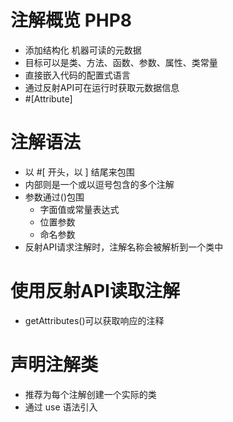 # 注解概览 PHP8
* 添加结构化 机器可读的元数据
* 目标可以是类、方法、函数、参数、属性、类常量
* 直接嵌入代码的配置式语言
* 通过反射API可在运行时获取元数据信息
* #[Attribute]

# 注解语法
* 以 #[ 开头，以 ] 结尾来包围
* 内部则是一个或以逗号包含的多个注解
* 参数通过()包围
    * 字面值或常量表达式
    * 位置参数
    * 命名参数
* 反射API请求注解时，注解名称会被解析到一个类中

# 使用反射API读取注解
*  getAttributes()可以获取响应的注释

# 声明注解类
* 推荐为每个注解创建一个实际的类
* 通过 use 语法引入

